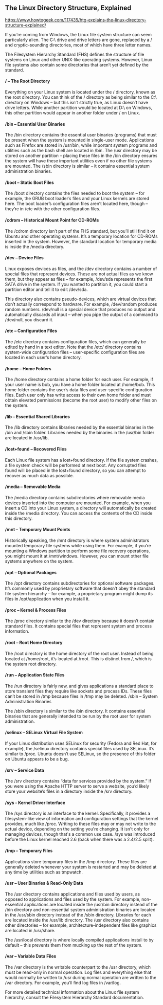 ## The Linux Directory Structure, Explained
https://www.howtogeek.com/117435/htg-explains-the-linux-directory-structure-explained/

If you’re coming from Windows, the Linux file system structure can seem particularly alien. The C:\ drive and drive letters are gone, replaced by a / and cryptic-sounding directories, most of which have three letter names.

The Filesystem Hierarchy Standard (FHS) defines the structure of file systems on Linux and other UNIX-like operating systems. However, Linux file systems also contain some directories that aren’t yet defined by the standard.

#### / – The Root Directory

Everything on your Linux system is located under the / directory, known as the root directory. You can think of the / directory as being similar to the C:\ directory on Windows – but this isn’t strictly true, as Linux doesn’t have drive letters. While another partition would be located at D:\ on Windows, this other partition would appear in another folder under / on Linux.

#### /bin – Essential User Binaries

The /bin directory contains the essential user binaries (programs) that must be present when the system is mounted in single-user mode. Applications such as Firefox are stored in /usr/bin, while important system programs and utilities such as the bash shell are located in /bin. The /usr directory may be stored on another partition – placing these files in the /bin directory ensures the system will have these important utilities even if no other file systems are mounted. The /sbin directory is similar – it contains essential system administration binaries.

#### /boot – Static Boot Files

The /boot directory contains the files needed to boot the system – for example, the GRUB boot loader’s files and your Linux kernels are stored here. The boot loader’s configuration files aren’t located here, though – they’re in /etc with the other configuration files.

#### /cdrom – Historical Mount Point for CD-ROMs

The /cdrom directory isn’t part of the FHS standard, but you’ll still find it on Ubuntu and other operating systems. It’s a temporary location for CD-ROMs inserted in the system. However, the standard location for temporary media is inside the /media directory.

#### /dev – Device Files

Linux exposes devices as files, and the /dev directory contains a number of special files that represent devices. These are not actual files as we know them, but they appear as files – for example, /dev/sda represents the first SATA drive in the system. If you wanted to partition it, you could start a partition editor and tell it to edit /dev/sda.

This directory also contains pseudo-devices, which are virtual devices that don’t actually correspond to hardware. For example, /dev/random produces random numbers. /dev/null is a special device that produces no output and automatically discards all input – when you pipe the output of a command to /dev/null, you discard it.

#### /etc – Configuration Files

The /etc directory contains configuration files, which can generally be edited by hand in a text editor. Note that the /etc/ directory contains system-wide configuration files – user-specific configuration files are located in each user’s home directory.

#### /home – Home Folders

The /home directory contains a home folder for each user. For example, if your user name is bob, you have a home folder located at /home/bob. This home folder contains the user’s data files and user-specific configuration files. Each user only has write access to their own home folder and must obtain elevated permissions (become the root user) to modify other files on the system.

#### /lib – Essential Shared Libraries

The /lib directory contains libraries needed by the essential binaries in the /bin and /sbin folder. Libraries needed by the binaries in the /usr/bin folder are located in /usr/lib.

#### /lost+found – Recovered Files

Each Linux file system has a lost+found directory. If the file system crashes, a file system check will be performed at next boot. Any corrupted files found will be placed in the lost+found directory, so you can attempt to recover as much data as possible.

#### /media – Removable Media

The /media directory contains subdirectories where removable media devices inserted into the computer are mounted. For example, when you insert a CD into your Linux system, a directory will automatically be created inside the /media directory. You can access the contents of the CD inside this directory.

#### /mnt – Temporary Mount Points

Historically speaking, the /mnt directory is where system administrators mounted temporary file systems while using them. For example, if you’re mounting a Windows partition to perform some file recovery operations, you might mount it at /mnt/windows. However, you can mount other file systems anywhere on the system.

#### /opt – Optional Packages

The /opt directory contains subdirectories for optional software packages. It’s commonly used by proprietary software that doesn’t obey the standard file system hierarchy – for example, a proprietary program might dump its files in /opt/application when you install it.

#### /proc – Kernel & Process Files

The /proc directory similar to the /dev directory because it doesn’t contain standard files. It contains special files that represent system and process information.

#### /root – Root Home Directory

The /root directory is the home directory of the root user. Instead of being located at /home/root, it’s located at /root. This is distinct from /, which is the system root directory.

#### /run – Application State Files

The /run directory is fairly new, and gives applications a standard place to store transient files they require like sockets and process IDs. These files can’t be stored in /tmp because files in /tmp may be deleted.
/sbin – System Administration Binaries

The /sbin directory is similar to the /bin directory. It contains essential binaries that are generally intended to be run by the root user for system administration.

#### /selinux – SELinux Virtual File System

If your Linux distribution uses SELinux for security (Fedora and Red Hat, for example), the /selinux directory contains special files used by SELinux. It’s similar to /proc. Ubuntu doesn’t use SELinux, so the presence of this folder on Ubuntu appears to be a bug.

#### /srv – Service Data

The /srv directory contains “data for services provided by the system.” If you were using the Apache HTTP server to serve a website, you’d likely store your website’s files in a directory inside the /srv directory.

#### /sys - Kernel Driver Interface

The /sys directory is an interface to the kernel. Specifically, it provides a filesystem-like view of information and configuration settings that the kernel provides, much like /proc. Writing to these files may or may not write to the actual device, depending on the setting you're changing. It isn't only for managing devices, though that's a common use case. /sys was introduced before the Linux kernel reached 2.6 (back when there was a 2.4/2.5 split).

#### /tmp – Temporary Files

Applications store temporary files in the /tmp directory. These files are generally deleted whenever your system is restarted and may be deleted at any time by utilities such as tmpwatch.

#### /usr – User Binaries & Read-Only Data

The /usr directory contains applications and files used by users, as opposed to applications and files used by the system. For example, non-essential applications are located inside the /usr/bin directory instead of the /bin directory and non-essential system administration binaries are located in the /usr/sbin directory instead of the /sbin directory. Libraries for each are located inside the /usr/lib directory. The /usr directory also contains other directories – for example, architecture-independent files like graphics are located in /usr/share.

The /usr/local directory is where locally compiled applications install to by default – this prevents them from mucking up the rest of the system.

#### /var – Variable Data Files

The /var directory is the writable counterpart to the /usr directory, which must be read-only in normal operation. Log files and everything else that would normally be written to /usr during normal operation are written to the /var directory. For example, you’ll find log files in /var/log.

For more detailed technical information about the Linux file system hierarchy, consult the Filesystem Hierarchy Standard documentation.
